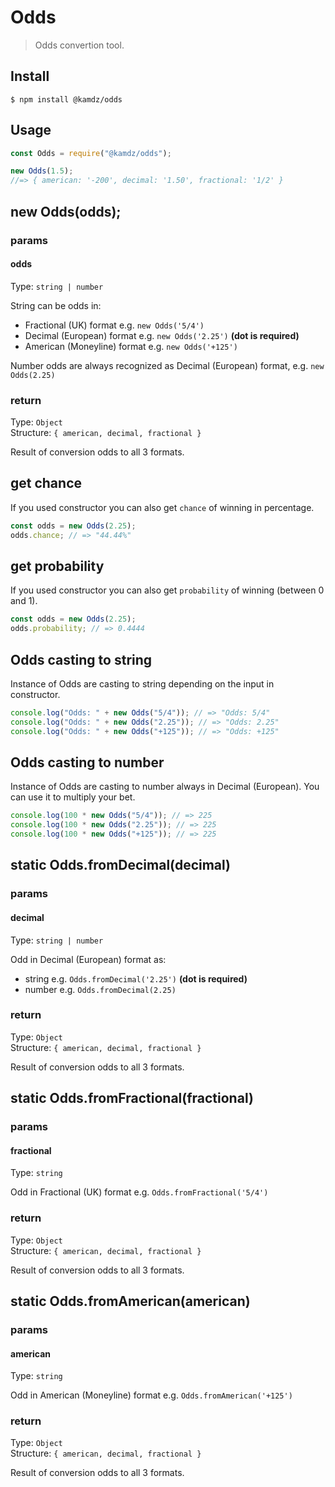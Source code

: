 # Odds

> Odds convertion tool.

## Install

```
$ npm install @kamdz/odds
```

## Usage

```js
const Odds = require("@kamdz/odds");

new Odds(1.5);
//=> { american: '-200', decimal: '1.50', fractional: '1/2' }
```

## new Odds(odds);

### params

#### odds

Type: `string | number`

String can be odds in:

- Fractional (UK) format e.g. `new Odds('5/4')`
- Decimal (European) format e.g. `new Odds('2.25')` **(dot is required)**
- American (Moneyline) format e.g. `new Odds('+125')`

Number odds are always recognized as Decimal (European) format, e.g. `new Odds(2.25)`

### return

Type: `Object`\
Structure: `{ american, decimal, fractional }`

Result of conversion odds to all 3 formats.

## get chance

If you used constructor you can also get `chance` of winning in percentage.

```js
const odds = new Odds(2.25);
odds.chance; // => "44.44%"
```

## get probability

If you used constructor you can also get `probability` of winning (between 0 and 1).

```js
const odds = new Odds(2.25);
odds.probability; // => 0.4444
```

## Odds casting to string

Instance of Odds are casting to string depending on the input in constructor.

```js
console.log("Odds: " + new Odds("5/4")); // => "Odds: 5/4"
console.log("Odds: " + new Odds("2.25")); // => "Odds: 2.25"
console.log("Odds: " + new Odds("+125")); // => "Odds: +125"
```

## Odds casting to number

Instance of Odds are casting to number always in Decimal (European). You can use it to multiply your bet.

```js
console.log(100 * new Odds("5/4")); // => 225
console.log(100 * new Odds("2.25")); // => 225
console.log(100 * new Odds("+125")); // => 225
```

## static Odds.fromDecimal(decimal)

### params

#### decimal

Type: `string | number`

Odd in Decimal (European) format as:

- string e.g. `Odds.fromDecimal('2.25')` **(dot is required)**
- number e.g. `Odds.fromDecimal(2.25)`

### return

Type: `Object`\
Structure: `{ american, decimal, fractional }`

Result of conversion odds to all 3 formats.

## static Odds.fromFractional(fractional)

### params

#### fractional

Type: `string`

Odd in Fractional (UK) format e.g. `Odds.fromFractional('5/4')`

### return

Type: `Object`\
Structure: `{ american, decimal, fractional }`

Result of conversion odds to all 3 formats.

## static Odds.fromAmerican(american)

### params

#### american

Type: `string`

Odd in American (Moneyline) format e.g. `Odds.fromAmerican('+125')`

### return

Type: `Object`\
Structure: `{ american, decimal, fractional }`

Result of conversion odds to all 3 formats.
